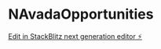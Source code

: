 # NAvadaOpportunities

[Edit in StackBlitz next generation editor ⚡️](https://stackblitz.com/~/github.com/leeakpareva/NAvadaOpportunities)